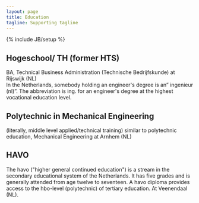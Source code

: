 ```yaml
---
layout: page
title: Education
tagline: Supporting tagline
---
```

{% include JB/setup %}

## Hogeschool/ TH (former HTS)
BA, Technical Business Administration (Technische Bedrijfskunde) at Rijswijk (NL)  
In the Netherlands, somebody holding an engineer's degree is an” ingenieur (nl)”. The abbreviation is ing. for an engineer's degree at the highest vocational education level.

## Polytechnic in Mechanical Engineering
(literally, middle level applied/technical training) similar to polytechnic education, Mechanical Engineering at Arnhem (NL)

## HAVO
The havo ("higher general continued education") is a stream in the secondary educational system of the Netherlands. It has five grades and is generally attended from age twelve to seventeen. A havo diploma provides access to the hbo-level (polytechnic) of tertiary education. At Veenendaal (NL).
